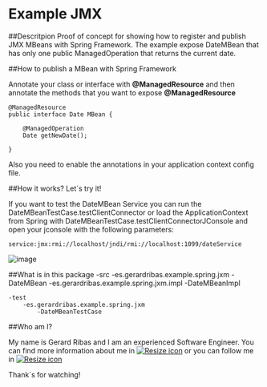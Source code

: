 # Example JMX

##Descritpion
Proof of concept for showing how to register and publish JMX MBeans with Spring Framework.
The example expose DateMBean that has only one public ManagedOperation that returns the current date. 


##How to publish a MBean with Spring Framework

Annotate your class or interface with **@ManagedResource** and then annotate the methods that you want to expose **@ManagedResource** 

	@ManagedResource
	public interface Date MBean {
	
		@ManagedOperation
		Date getNewDate();
	
	}
	
Also you need to enable the annotations in your application context config file.

##How it works? Let´s try it!

If you want to test the DateMBean Service you can run the DateMBeanTestCase.testClientConnector or load the ApplicationContext from Spring with DateMBeanTestCase.testClientConnectorJConsole and open your jconsole with the following parameters: 

	service:jmx:rmi://localhost/jndi/rmi://localhost:1099/dateService


![image](http://i41.tinypic.com/2gx0hf8.png)

##What is in this package
	-src
		-es.gerardribas.example.spring.jxm
			-DateMBean
		-es.gerardribas.example.spring.jxm.impl
			-DateMBeanImpl

	-test
		-es.gerardribas.example.spring.jxm
			-DateMBeanTestCase


##Who am I?

My name is Gerard Ribas and I am an experienced Software Engineer. You can find more information about me in [![Resize icon][1]](http://ie.linkedin.com/in/gerardribas "Linkedin") or you can follow me in [![Resize icon][2]](https://twitter.com/gerard_ribas "Twitter")

Thank´s for watching!

[1]: http://cdn3.iconfinder.com/data/icons/free-social-icons/67/linkedin_square_color-24.png "Linkedin"

[2]: http://cdn3.iconfinder.com/data/icons/free-social-icons/67/twitter_square-24.png "Twitter"